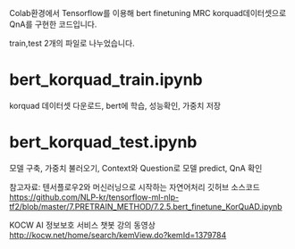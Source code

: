 
Colab환경에서 Tensorflow를 이용해 bert finetuning MRC korquad데이터셋으로 QnA를 구현한 코드입니다.

train,test 2개의 파일로 나누었습니다.

# bert_korquad_train.ipynb   
korquad 데이터셋 다운로드, bert에 학습, 성능확인, 가중치 저장

# bert_korquad_test.ipynb   
모델 구축, 가중치 불러오기, Context와 Question로 모델 predict, QnA 확인   
   
   
   
참고자료:
텐서플로우2와 머신러닝으로 시작하는 자연어처리 깃허브 소스코드   
https://github.com/NLP-kr/tensorflow-ml-nlp-tf2/blob/master/7.PRETRAIN_METHOD/7.2.5.bert_finetune_KorQuAD.ipynb


KOCW AI 정보보호 서비스 챗봇 강의 동영상   
http://kocw.net/home/search/kemView.do?kemId=1379784
